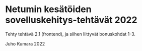 # Netumin kesätöiden sovelluskehitys-tehtävät 2022


Tehty tehtävä 2.1 (frontend), ja siihen liittyvät bonuskohdat 1-3.

Juho Kumara 2022
